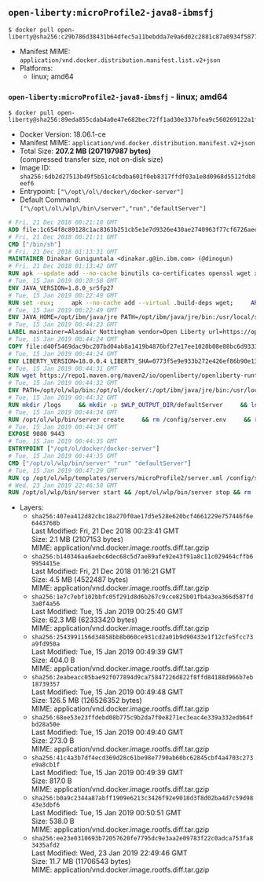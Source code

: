 ## `open-liberty:microProfile2-java8-ibmsfj`

```console
$ docker pull open-liberty@sha256:c29b786d38431b64dfec5a11bebdda7e9a6d02c2881c87a0934f5877e4065fa0
```

-	Manifest MIME: `application/vnd.docker.distribution.manifest.list.v2+json`
-	Platforms:
	-	linux; amd64

### `open-liberty:microProfile2-java8-ibmsfj` - linux; amd64

```console
$ docker pull open-liberty@sha256:89eda855cdab4a0e47e682bec72ff1ad30e337bfea9c560269122a1f8c1039fc
```

-	Docker Version: 18.06.1-ce
-	Manifest MIME: `application/vnd.docker.distribution.manifest.v2+json`
-	Total Size: **207.2 MB (207197987 bytes)**  
	(compressed transfer size, not on-disk size)
-	Image ID: `sha256:6db2d27513b49f5b51c4cbdba601f0eb8317ffdf03a1e8d0968d5512fdb8eef6`
-	Entrypoint: `["\/opt\/ol\/docker\/docker-server"]`
-	Default Command: `["\/opt\/ol\/wlp\/bin\/server","run","defaultServer"]`

```dockerfile
# Fri, 21 Dec 2018 00:21:10 GMT
ADD file:1c654f8c89128c1ac8363b251cb5e1e7d9326e430ae2740963f77cf6726aee0b in / 
# Fri, 21 Dec 2018 00:21:11 GMT
CMD ["/bin/sh"]
# Fri, 21 Dec 2018 01:13:31 GMT
MAINTAINER Dinakar Guniguntala <dinakar.g@in.ibm.com> (@dinogun)
# Fri, 21 Dec 2018 01:13:42 GMT
RUN apk --update add --no-cache binutils ca-certificates openssl wget xz     && GLIBC_VER="2.25-r0"     && ALPINE_GLIBC_REPO="https://github.com/sgerrand/alpine-pkg-glibc/releases/download"     && wget -q -O /tmp/${GLIBC_VER}.apk ${ALPINE_GLIBC_REPO}/${GLIBC_VER}/glibc-${GLIBC_VER}.apk     && apk add --allow-untrusted /tmp/${GLIBC_VER}.apk     && wget -q -O /tmp/gcc-libs.tar.xz https://www.archlinux.org/packages/core/x86_64/gcc-libs/download     && mkdir /tmp/gcc     && tar -xf /tmp/gcc-libs.tar.xz -C /tmp/gcc     && mv /tmp/gcc/usr/lib/libgcc* /tmp/gcc/usr/lib/libstdc++* /usr/glibc-compat/lib     && strip /usr/glibc-compat/lib/libgcc_s.so.* /usr/glibc-compat/lib/libstdc++.so*     && apk del binutils wget     && rm -rf /tmp/${GLIBC_VER}.apk /tmp/gcc /tmp/gcc-libs.tar.xz /var/cache/apk/*
# Tue, 15 Jan 2019 00:20:58 GMT
ENV JAVA_VERSION=1.8.0_sr5fp27
# Tue, 15 Jan 2019 00:22:49 GMT
RUN set -eux;     apk --no-cache add --virtual .build-deps wget;     ARCH="$(apk --print-arch)";     case "${ARCH}" in        amd64|x86_64)          ESUM='d9cd0948d8b25bacf6e6600ac562dd0082fd71edc67d03adf81ac40e6cf5661f';          YML_FILE='sfj/linux/x86_64/index.yml';          ;;        i386)          ESUM='6defa73b9223c22a33a1f419b7aab0b98ac99d6f77065ad69d9738eef3f356ae';          YML_FILE='sfj/linux/i386/index.yml';          ;;        ppc64el|ppc64le)          ESUM='e0b3f373521bc7a2b10aef37721345043fa9d10e0ed6bb7f9f1381bae660f16c';          YML_FILE='sfj/linux/ppc64le/index.yml';          ;;        s390)          ESUM='2cea861e255cf523a24deb02fc150836f7fbbd31a8f95e4e8d796c1abccfa44b';          YML_FILE='sfj/linux/s390/index.yml';          ;;        s390x)          ESUM='038bf72abd9648ac2abd0d59fbd67274392c361368854b3d6e87e7751fb9f38c';          YML_FILE='sfj/linux/s390x/index.yml';          ;;        *)          echo "Unsupported arch: ${ARCH}";          exit 1;          ;;     esac;     BASE_URL="https://public.dhe.ibm.com/ibmdl/export/pub/systems/cloud/runtimes/java/meta/";     wget -q -U UA_IBM_JAVA_Docker -O /tmp/index.yml ${BASE_URL}/${YML_FILE};     JAVA_URL=$(sed -n '/^'${JAVA_VERSION}:'/{n;s/\s*uri:\s//p}'< /tmp/index.yml);     wget -q -U UA_IBM_JAVA_Docker -O /tmp/ibm-java.bin ${JAVA_URL};     echo "${ESUM}  /tmp/ibm-java.bin" | sha256sum -c -;     echo "INSTALLER_UI=silent" > /tmp/response.properties;     echo "USER_INSTALL_DIR=/opt/ibm/java" >> /tmp/response.properties;     echo "LICENSE_ACCEPTED=TRUE" >> /tmp/response.properties;     mkdir -p /opt/ibm;     chmod +x /tmp/ibm-java.bin;     /tmp/ibm-java.bin -i silent -f /tmp/response.properties;     rm -f /tmp/response.properties;     rm -f /tmp/index.yml;     rm -f /tmp/ibm-java.bin;     apk del .build-deps;
# Tue, 15 Jan 2019 00:22:49 GMT
ENV JAVA_HOME=/opt/ibm/java/jre PATH=/opt/ibm/java/jre/bin:/usr/local/sbin:/usr/local/bin:/usr/sbin:/usr/bin:/sbin:/bin IBM_JAVA_OPTIONS=-XX:+UseContainerSupport
# Tue, 15 Jan 2019 00:44:23 GMT
LABEL maintainer=Alasdair Nottingham vendor=Open Liberty url=https://openliberty.io/ github=https://github.com/OpenLiberty/ci.docker
# Tue, 15 Jan 2019 00:44:24 GMT
COPY file:d40f5469dac9bc207bd04ab8a1419b4876bf27e17ee1020b08e88bc6d933312f in /opt/ol/docker/ 
# Tue, 15 Jan 2019 00:44:24 GMT
ENV LIBERTY_VERSION=18.0.0.4 LIBERTY_SHA=0773f5e9e933b272e426ef86b90e13ee1ed5a1ee
# Tue, 15 Jan 2019 00:44:31 GMT
RUN wget https://repo1.maven.org/maven2/io/openliberty/openliberty-runtime/$LIBERTY_VERSION/openliberty-runtime-$LIBERTY_VERSION.zip -U UA-Open-Liberty-Docker -O /tmp/wlp.zip    && echo "$LIBERTY_SHA  /tmp/wlp.zip" > /tmp/wlp.zip.sha1    && sha1sum -c /tmp/wlp.zip.sha1    && unzip -q /tmp/wlp.zip -d /opt/ol    && rm /tmp/wlp.zip    && rm /tmp/wlp.zip.sha1
# Tue, 15 Jan 2019 00:44:32 GMT
ENV PATH=/opt/ol/wlp/bin:/opt/ol/docker/:/opt/ibm/java/jre/bin:/usr/local/sbin:/usr/local/bin:/usr/sbin:/usr/bin:/sbin:/bin LOG_DIR=/logs WLP_OUTPUT_DIR=/opt/ol/wlp/output WLP_SKIP_MAXPERMSIZE=true
# Tue, 15 Jan 2019 00:44:32 GMT
RUN mkdir /logs     && mkdir -p $WLP_OUTPUT_DIR/defaultServer     && ln -s $WLP_OUTPUT_DIR/defaultServer /output     && ln -s /opt/ol/wlp/usr/servers/defaultServer /config     && ln -s /logs $WLP_OUTPUT_DIR/defaultServer/logs
# Tue, 15 Jan 2019 00:44:34 GMT
RUN /opt/ol/wlp/bin/server create     && rm /config/server.env     && rm -rf $WLP_OUTPUT_DIR/.classCache /output/workarea     && mkdir /config/configDropins     && mkdir /config/configDropins/defaults     && echo "<server description=\"Default Server\"><httpEndpoint id=\"defaultHttpEndpoint\" host=\"*\" /></server>" > /config/configDropins/defaults/open-default-port.xml
# Tue, 15 Jan 2019 00:44:34 GMT
EXPOSE 9080 9443
# Tue, 15 Jan 2019 00:44:35 GMT
ENTRYPOINT ["/opt/ol/docker/docker-server"]
# Tue, 15 Jan 2019 00:44:35 GMT
CMD ["/opt/ol/wlp/bin/server" "run" "defaultServer"]
# Tue, 15 Jan 2019 00:47:29 GMT
RUN cp /opt/ol/wlp/templates/servers/microProfile2/server.xml /config/server.xml
# Wed, 23 Jan 2019 22:46:58 GMT
RUN /opt/ol/wlp/bin/server start && /opt/ol/wlp/bin/server stop && rm -rf /output/resources/security/ /logs/*
```

-	Layers:
	-	`sha256:407ea412d82cbc18a270f0ae17d5e528e620bcf4661229e757446f6e6443768b`  
		Last Modified: Fri, 21 Dec 2018 00:23:41 GMT  
		Size: 2.1 MB (2107153 bytes)  
		MIME: application/vnd.docker.image.rootfs.diff.tar.gzip
	-	`sha256:b140346aa6aebc6dec68c5d7ae89afe92e43f91a8c11c029464cffb69954415e`  
		Last Modified: Fri, 21 Dec 2018 01:16:21 GMT  
		Size: 4.5 MB (4522487 bytes)  
		MIME: application/vnd.docker.image.rootfs.diff.tar.gzip
	-	`sha256:1e7c7ebf102bbfc05f291d8d6b267c9cce825b01fb4a3ea366d587fd3a0f4a56`  
		Last Modified: Tue, 15 Jan 2019 00:25:40 GMT  
		Size: 62.3 MB (62333420 bytes)  
		MIME: application/vnd.docker.image.rootfs.diff.tar.gzip
	-	`sha256:2543991156d34858bb8b060ce931cd2a01b9d90433e1f12cfe5fcc73a9fd950a`  
		Last Modified: Tue, 15 Jan 2019 00:49:39 GMT  
		Size: 404.0 B  
		MIME: application/vnd.docker.image.rootfs.diff.tar.gzip
	-	`sha256:2eabeacc05bae92f077894d9ca75847226d822f8ffd84188d966b7eb18739357`  
		Last Modified: Tue, 15 Jan 2019 00:49:48 GMT  
		Size: 126.5 MB (126526352 bytes)  
		MIME: application/vnd.docker.image.rootfs.diff.tar.gzip
	-	`sha256:68ee53e23ffdebd08b775c9b2da7f0e8271ec3eac4e339a332edb64fbd28a50e`  
		Last Modified: Tue, 15 Jan 2019 00:49:40 GMT  
		Size: 273.0 B  
		MIME: application/vnd.docker.image.rootfs.diff.tar.gzip
	-	`sha256:41c4a3b7df4ecd369d28c61be98e7790ab60bc62845cbf4a4703c273e9a8cb1f`  
		Last Modified: Tue, 15 Jan 2019 00:49:39 GMT  
		Size: 817.0 B  
		MIME: application/vnd.docker.image.rootfs.diff.tar.gzip
	-	`sha256:b0a9c2344a87abff1909e6213c3426f92e9018d3f8d02ba4d7c59d9843e3dbf6`  
		Last Modified: Tue, 15 Jan 2019 00:50:51 GMT  
		Size: 538.0 B  
		MIME: application/vnd.docker.image.rootfs.diff.tar.gzip
	-	`sha256:ee23e0310693b72057620fe7795dc9e3aa2e09783f22c0adca753fa83435afd2`  
		Last Modified: Wed, 23 Jan 2019 22:49:46 GMT  
		Size: 11.7 MB (11706543 bytes)  
		MIME: application/vnd.docker.image.rootfs.diff.tar.gzip
